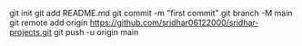 git init
git add README.md
git commit -m "first commit"
git branch -M main
git remote add origin https://github.com/sridhar06122000/sridhar-projects.git
git push -u origin main
